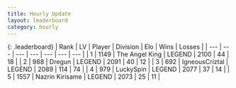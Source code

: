 ```yaml
---
title: Hourly Update
layout: leaderboard
category: hourly
---
```


{: .leaderboard}
| Rank | LV | Player | Division | Elo | Wins | Losses |
| --- | --- | --- | --- | --- | --- | --- |
| <span data-change="0">1</span> | 1149 | <span title="ID: 547162">The Angel King</span> | LEGEND | <span data-change="0">2100</span> | <span data-change="0">44</span> | <span data-change="0">18</span> |
| <span data-change="0">2</span> | 988 | <span title="ID: 337810">Dregun</span> | LEGEND | <span data-change="0">2091</span> | <span data-change="0">40</span> | <span data-change="0">12</span> |
| <span data-change="0">3</span> | 692 | <span title="ID: 69018">IgneousCriztal</span> | LEGEND | <span data-change="0">2089</span> | <span data-change="0">114</span> | <span data-change="0">74</span> |
| <span data-change="0">4</span> | 979 | <span title="ID: 498412">LuckySpin</span> | LEGEND | <span data-change="0">2077</span> | <span data-change="0">37</span> | <span data-change="0">14</span> |
| <span data-change="3">5</span> | 1557 | <span title="ID: 315148">Nazrin Kirisame</span> | LEGEND | <span data-change="33">2073</span> | <span data-change="4">25</span> | <span data-change="0">11</span> |